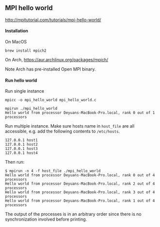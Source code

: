 ## MPI hello world

http://mpitutorial.com/tutorials/mpi-hello-world/

#### Installation

On MacOS

```
brew install mpich2
```

On Arch, https://aur.archlinux.org/packages/mpich/

Note Arch has pre-installed Open MPI binary.

#### Run hello world

Run single instance

```
mpicc -o mpi_hello_world mpi_hello_world.c

mpirun ./mpi_hello_world
Hello world from processor Deyuans-MacBook-Pro.local, rank 0 out of 1 processors
```

Run multiple instance. Make sure hosts name in `host_file` are all accessible, e.g.
add the following contents to `/etc/hosts`.

```
127.0.0.1 host1
127.0.0.1 host2
127.0.0.1 host3
127.0.0.1 host4
```

Then run:

```
$ mpirun -n 4 -f host_file ./mpi_hello_world
Hello world from processor Deyuans-MacBook-Pro.local, rank 0 out of 4 processors
Hello world from processor Deyuans-MacBook-Pro.local, rank 2 out of 4 processors
Hello world from processor Deyuans-MacBook-Pro.local, rank 3 out of 4 processors
Hello world from processor Deyuans-MacBook-Pro.local, rank 1 out of 4 processors
```

The output of the processes is in an arbitrary order since there is no synchronization
involved before printing.
